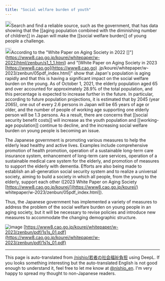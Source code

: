 ```yaml
---
title: "Social welfare burden of youth"
---
```


<img src='https://scrapbox.io/api/pages/nishio-en/nishio/icon' alt='nishio.icon' height="19.5"/>Search and find a reliable source, such as the government, that has data showing that the [[aging population combined with the diminishing number of children]] in Japan will make the [[social welfare burden]] of young people a challenge.

<img src='https://scrapbox.io/api/pages/nishio-en/gpt/icon' alt='gpt.icon' height="19.5"/>According to the "White Paper on Aging Society in 2022 []"](https://www8.cao.go.jp/kourei/whitepaper/w-2022/html/zenbun/s1_1_1.html) and "[White Paper on Aging Society in 2023 [https://www8.cao.go](https://www8.cao.go) .jp/kourei/whitepaper/w-2023/zenbun/05pdf_index.html]" show that Japan's population is aging rapidly and that this is having a significant impact on the social welfare burden on the young. As of October 1, 2021, the elderly population aged 65 and over accounted for approximately 28.9% of the total population, and this percentage is expected to increase further in the future. In particular, according to future population projections, it is estimated that by 2045 (year 2065), one out of every 2.6 persons in Japan will be 65 years of age or older, and the number of people of working age supporting one elderly person will be 1.3 persons. As a result, there are concerns that [[social security benefit costs]] will increase as the youth population and [[working-age population]] continue to decline, and the increasing social welfare burden on young people is becoming an issue.

The Japanese government is promoting various measures to help the elderly lead healthy and active lives. Examples include comprehensive promotion of health promotion, operation of a sustainable long-term care insurance system, enhancement of long-term care services, operation of a sustainable medical care system for the elderly, and promotion of measures to support the elderly with dementia. Efforts are also being made to establish an all-generation social security system and to realize a universal society, aiming to build a society in which all people, from the young to the elderly, support each other ([2023 White Paper on Aging Society [https://www8.cao.go.jp/kourei/](https://www8.cao.go.jp/kourei/) whitepaper/w-2023/zenbun/05pdf_index.html]).

Thus, the Japanese government has implemented a variety of measures to address the problem of the social welfare burden on young people in an aging society, but it will be necessary to revise policies and introduce new measures to accommodate the changing demographic structure.

![image](https://gyazo.com/0921cd3b6aa8989b2d175f533a5462fa/thumb/1000)
[https://www8.cao.go.jp/kourei/whitepaper/w-2023/zenbun/pdf/1s1s_01.pdf](https://www8.cao.go.jp/kourei/whitepaper/w-2023/zenbun/pdf/1s1s_01.pdf)

---
This page is auto-translated from [/nishio/若者の社会福祉負担](https://scrapbox.io/nishio/若者の社会福祉負担) using DeepL. If you looks something interesting but the auto-translated English is not good enough to understand it, feel free to let me know at [@nishio_en](https://twitter.com/nishio_en). I'm very happy to spread my thought to non-Japanese readers.